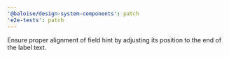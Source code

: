 ```yaml
---
'@baloise/design-system-components': patch
'e2e-tests': patch
---
```


Ensure proper alignment of field hint by adjusting its position to the end of the label text.

